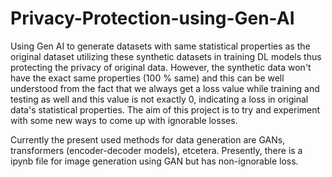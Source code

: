# Privacy-Protection-using-Gen-AI
Using Gen AI to generate datasets with same statistical properties as the original dataset utilizing these synthetic datasets in training DL models thus protecting the privacy of original data. 
However, the synthetic data won't have the exact same properties (100 % same) and this can be well understood from the fact that we always get a loss value while training and testing as well and this value is not exactly 0, indicating a loss in original data's statistical properties. The aim of this project is to try and experiment with some new ways to come up with ignorable losses.

Currently the present used methods for data generation are GANs, transformers (encoder-decoder models), etcetera.
Presently, there is a ipynb file for image generation using GAN but has non-ignorable loss.
